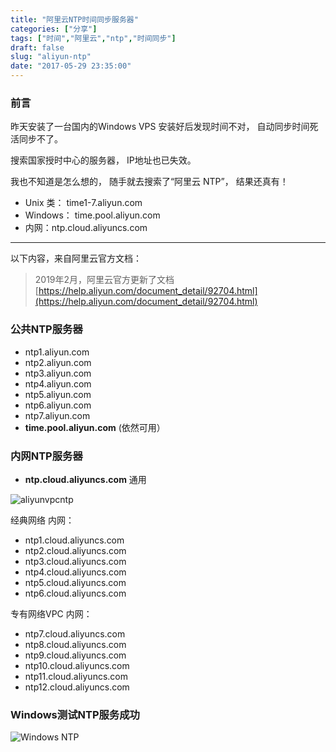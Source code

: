 ```yaml
---
title: "阿里云NTP时间同步服务器"
categories: ["分享"]
tags: ["时间","阿里云","ntp","时间同步"]
draft: false
slug: "aliyun-ntp"
date: "2017-05-29 23:35:00"
---
```


### 前言

昨天安装了一台国内的Windows VPS
安装好后发现时间不对，
自动同步时间死活同步不了。

搜索国家授时中心的服务器，
IP地址也已失效。

我也不知道是怎么想的，
随手就去搜索了“阿里云 NTP”，
结果还真有！

 - Unix 类： time1-7.aliyun.com
 - Windows： time.pool.aliyun.com
 - 内网：ntp.cloud.aliyuncs.com

----------

以下内容，来自阿里云官方文档：

> 2019年2月，阿里云官方更新了文档
> [https://help.aliyun.com/document_detail/92704.html](https://help.aliyun.com/document_detail/92704.html)

### 公共NTP服务器

 - ntp1.aliyun.com
 - ntp2.aliyun.com
 - ntp3.aliyun.com
 - ntp4.aliyun.com
 - ntp5.aliyun.com
 - ntp6.aliyun.com
 - ntp7.aliyun.com
 - **time.pool.aliyun.com** (依然可用）

### 内网NTP服务器

 - **ntp.cloud.aliyuncs.com** 通用

![aliyunvpcntp](https://cdn.jsdelivr.net/gh/eallion/statics@blog/images/2017/05/29/1589433496.png)

经典网络 内网：

 - ntp1.cloud.aliyuncs.com
 - ntp2.cloud.aliyuncs.com
 - ntp3.cloud.aliyuncs.com
 - ntp4.cloud.aliyuncs.com
 - ntp5.cloud.aliyuncs.com
 - ntp6.cloud.aliyuncs.com

专有网络VPC 内网：

 - ntp7.cloud.aliyuncs.com
 - ntp8.cloud.aliyuncs.com
 - ntp9.cloud.aliyuncs.com
 - ntp10.cloud.aliyuncs.com
 - ntp11.cloud.aliyuncs.com
 - ntp12.cloud.aliyuncs.com

### Windows测试NTP服务成功

![Windows NTP](https://cdn.jsdelivr.net/gh/eallion/statics@blog/images/2017/05/29/1972259171.png)



